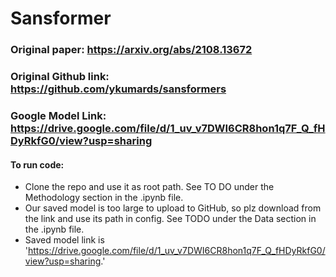 # Sansformer
### Original paper: https://arxiv.org/abs/2108.13672
### Original Github link: https://github.com/ykumards/sansformers
### Google Model Link: https://drive.google.com/file/d/1_uv_v7DWI6CR8hon1q7F_Q_fHDyRkfG0/view?usp=sharing

#### To run code:
- Clone the repo and use it as root path. See TO DO under the Methodology section in the .ipynb file.
- Our saved model is too large to upload to GitHub, so plz download from the link and use its path in config. See TODO under the Data section in the .ipynb file.
- Saved model link is 'https://drive.google.com/file/d/1_uv_v7DWI6CR8hon1q7F_Q_fHDyRkfG0/view?usp=sharing.'
